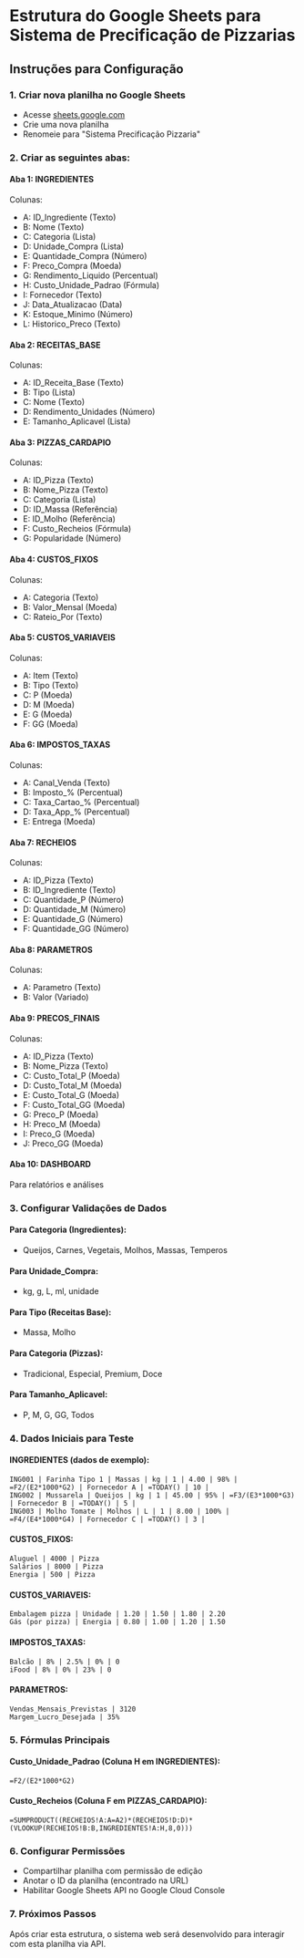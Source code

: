 # Estrutura do Google Sheets para Sistema de Precificação de Pizzarias

## Instruções para Configuração

### 1. Criar nova planilha no Google Sheets
- Acesse [sheets.google.com](https://sheets.google.com)
- Crie uma nova planilha
- Renomeie para "Sistema Precificação Pizzaria"

### 2. Criar as seguintes abas:

#### Aba 1: INGREDIENTES
Colunas:
- A: ID_Ingrediente (Texto)
- B: Nome (Texto)
- C: Categoria (Lista)
- D: Unidade_Compra (Lista)
- E: Quantidade_Compra (Número)
- F: Preco_Compra (Moeda)
- G: Rendimento_Liquido (Percentual)
- H: Custo_Unidade_Padrao (Fórmula)
- I: Fornecedor (Texto)
- J: Data_Atualizacao (Data)
- K: Estoque_Minimo (Número)
- L: Historico_Preco (Texto)

#### Aba 2: RECEITAS_BASE
Colunas:
- A: ID_Receita_Base (Texto)
- B: Tipo (Lista)
- C: Nome (Texto)
- D: Rendimento_Unidades (Número)
- E: Tamanho_Aplicavel (Lista)

#### Aba 3: PIZZAS_CARDAPIO
Colunas:
- A: ID_Pizza (Texto)
- B: Nome_Pizza (Texto)
- C: Categoria (Lista)
- D: ID_Massa (Referência)
- E: ID_Molho (Referência)
- F: Custo_Recheios (Fórmula)
- G: Popularidade (Número)

#### Aba 4: CUSTOS_FIXOS
Colunas:
- A: Categoria (Texto)
- B: Valor_Mensal (Moeda)
- C: Rateio_Por (Texto)

#### Aba 5: CUSTOS_VARIAVEIS
Colunas:
- A: Item (Texto)
- B: Tipo (Texto)
- C: P (Moeda)
- D: M (Moeda)
- E: G (Moeda)
- F: GG (Moeda)

#### Aba 6: IMPOSTOS_TAXAS
Colunas:
- A: Canal_Venda (Texto)
- B: Imposto_% (Percentual)
- C: Taxa_Cartao_% (Percentual)
- D: Taxa_App_% (Percentual)
- E: Entrega (Moeda)

#### Aba 7: RECHEIOS
Colunas:
- A: ID_Pizza (Texto)
- B: ID_Ingrediente (Texto)
- C: Quantidade_P (Número)
- D: Quantidade_M (Número)
- E: Quantidade_G (Número)
- F: Quantidade_GG (Número)

#### Aba 8: PARAMETROS
Colunas:
- A: Parametro (Texto)
- B: Valor (Variado)

#### Aba 9: PRECOS_FINAIS
Colunas:
- A: ID_Pizza (Texto)
- B: Nome_Pizza (Texto)
- C: Custo_Total_P (Moeda)
- D: Custo_Total_M (Moeda)
- E: Custo_Total_G (Moeda)
- F: Custo_Total_GG (Moeda)
- G: Preco_P (Moeda)
- H: Preco_M (Moeda)
- I: Preco_G (Moeda)
- J: Preco_GG (Moeda)

#### Aba 10: DASHBOARD
Para relatórios e análises

### 3. Configurar Validações de Dados

#### Para Categoria (Ingredientes):
- Queijos, Carnes, Vegetais, Molhos, Massas, Temperos

#### Para Unidade_Compra:
- kg, g, L, ml, unidade

#### Para Tipo (Receitas Base):
- Massa, Molho

#### Para Categoria (Pizzas):
- Tradicional, Especial, Premium, Doce

#### Para Tamanho_Aplicavel:
- P, M, G, GG, Todos

### 4. Dados Iniciais para Teste

#### INGREDIENTES (dados de exemplo):
```
ING001 | Farinha Tipo 1 | Massas | kg | 1 | 4.00 | 98% | =F2/(E2*1000*G2) | Fornecedor A | =TODAY() | 10 | 
ING002 | Mussarela | Queijos | kg | 1 | 45.00 | 95% | =F3/(E3*1000*G3) | Fornecedor B | =TODAY() | 5 |
ING003 | Molho Tomate | Molhos | L | 1 | 8.00 | 100% | =F4/(E4*1000*G4) | Fornecedor C | =TODAY() | 3 |
```

#### CUSTOS_FIXOS:
```
Aluguel | 4000 | Pizza
Salários | 8000 | Pizza
Energia | 500 | Pizza
```

#### CUSTOS_VARIAVEIS:
```
Embalagem pizza | Unidade | 1.20 | 1.50 | 1.80 | 2.20
Gás (por pizza) | Energia | 0.80 | 1.00 | 1.20 | 1.50
```

#### IMPOSTOS_TAXAS:
```
Balcão | 8% | 2.5% | 0% | 0
iFood | 8% | 0% | 23% | 0
```

#### PARAMETROS:
```
Vendas_Mensais_Previstas | 3120
Margem_Lucro_Desejada | 35%
```

### 5. Fórmulas Principais

#### Custo_Unidade_Padrao (Coluna H em INGREDIENTES):
```
=F2/(E2*1000*G2)
```

#### Custo_Recheios (Coluna F em PIZZAS_CARDAPIO):
```
=SUMPRODUCT((RECHEIOS!A:A=A2)*(RECHEIOS!D:D)*(VLOOKUP(RECHEIOS!B:B,INGREDIENTES!A:H,8,0)))
```

### 6. Configurar Permissões
- Compartilhar planilha com permissão de edição
- Anotar o ID da planilha (encontrado na URL)
- Habilitar Google Sheets API no Google Cloud Console

### 7. Próximos Passos
Após criar esta estrutura, o sistema web será desenvolvido para interagir com esta planilha via API.
